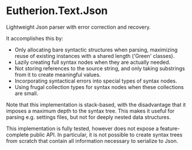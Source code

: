 # Eutherion.Text.Json

Lightweight Json parser with error correction and recovery.

It accomplishes this by:

  * Only allocating bare syntactic structures when parsing, maximizing reuse of existing instances with a shared length ('Green' classes).
  * Lazily creating full syntax nodes when they are actually needed.
  * Not storing references to the source string, and only taking substrings from it to create meaningful values.
  * Incorporating syntactical errors into special types of syntax nodes.
  * Using frugal collection types for syntax nodes when these collections are small.

Note that this implementation is stack-based, with the disadvantage that it imposes a maximum depth to the syntax tree. This makes it useful for parsing e.g. settings files, but not for deeply nested data structures.

This implementation is fully tested, however does not expose a feature-complete public API. In particular, it is not possible to create syntax trees from scratch that contain all information necessary to serialize to Json.
